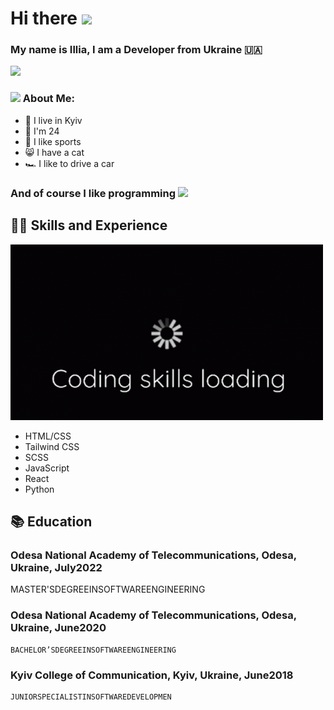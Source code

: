 # Hi there <img src="https://github.com/TheDudeThatCode/TheDudeThatCode/blob/master/Assets/Hi.gif" width="35" /> 
### My name is Illia, I am a Developer from Ukraine :ukraine:	



![](https://github.com/itstudentua/itstudentua/blob/main/src/halpern_ukraine_hack.gif?raw=true)

### <img src="https://github.com/TheDudeThatCode/TheDudeThatCode/blob/master/Assets/Developer.gif" width="45" /> About Me:
- :department_store: I live in Kyiv
- :man: I'm 24
- :bicyclist: I like sports
- :smile_cat: I have a cat
- :racing_car: I like to drive a car

### And of course I like programming <img src="https://media.giphy.com/media/WUlplcMpOCEmTGBtBW/giphy.gif" width="50">

## 🧑‍💻 Skills and Experience 
<img src="https://github.com/itstudentua/itstudentua/blob/main/src/gifka.gif" width="500">


* HTML/CSS
* Tailwind CSS
* SCSS
* JavaScript
* React
* Python
  
## 	:books: Education
 ### Odesa National Academy of Telecommunications, Odesa, Ukraine, July2022
   MASTER'SDEGREEINSOFTWAREENGINEERING
 ### Odesa National Academy of Telecommunications, Odesa, Ukraine, June2020
    BACHELOR’SDEGREEINSOFTWAREENGINEERING
 ### Kyiv College of Communication, Kyiv, Ukraine, June2018
    JUNIORSPECIALISTINSOFTWAREDEVELOPMEN
